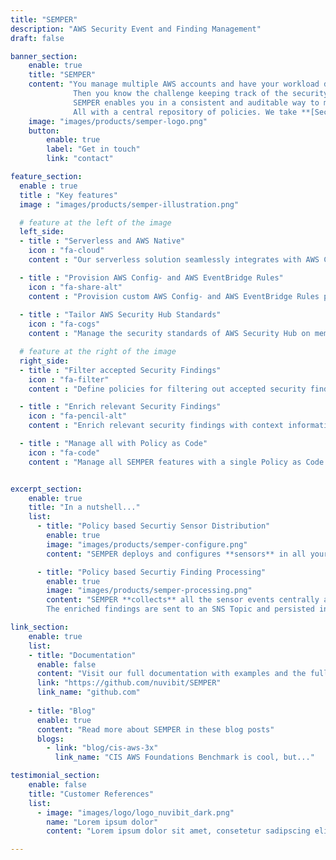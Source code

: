 ```yaml
---
title: "SEMPER"
description: "AWS Security Event and Finding Management"
draft: false

banner_section:
    enable: true
    title: "SEMPER"
    content: "You manage multiple AWS accounts and have your workload distributed in multiple AWS regions?  <br>
              Then you know the challenge keeping track of the security compliance of your AWS resources and managing security events in realtime.<br><br>
              SEMPER enables you in a consistent and auditable way to manage your security sensors on a very granular level and to filter accepted security findings automatically. <br>
              All with a central repository of policies. We take **[Security as Code](/faq/#pac 'What is Security / Policy as Code?')** serious. "
    image: "images/products/semper-logo.png"
    button:
        enable: true
        label: "Get in touch"
        link: "contact"

feature_section:
  enable : true
  title : "Key features"
  image : "images/products/semper-illustration.png"

  # feature at the left of the image
  left_side:
  - title : "Serverless and AWS Native"
    icon : "fa-cloud"
    content : "Our serverless solution seamlessly integrates with AWS Config, AWS CloudTrail, AWS Security Hub and Amazon GuardDuty."

  - title : "Provision AWS Config- and AWS EventBridge Rules"
    icon : "fa-share-alt"
    content : "Provision custom AWS Config- and AWS EventBridge Rules precisely in all your required accounts."
    
  - title : "Tailor AWS Security Hub Standards"
    icon : "fa-cogs"
    content : "Manage the security standards of AWS Security Hub on member-account level."

  # feature at the right of the image
  right_side:
  - title : "Filter accepted Security Findings"
    icon : "fa-filter"
    content : "Define policies for filtering out accepted security findings and automated reflection to AWS Security Hub and Amazon GuardDuty."

  - title : "Enrich relevant Security Findings"
    icon : "fa-pencil-alt"
    content : "Enrich relevant security findings with context information like account-tags for better post processing."

  - title : "Manage all with Policy as Code"
    icon : "fa-code"
    content : "Manage all SEMPER features with a single Policy as Code repository."


excerpt_section:
    enable: true
    title: "In a nutshell..."
    list:
      - title: "Policy based Securtiy Sensor Distribution"
        enable: true
        image: "images/products/semper-configure.png"
        content: "SEMPER deploys and configures **sensors** in all your AWS Accounts based on predefined policy sets that you can customize and extend. The sensors are built on the cloud native services AWS Security Hub, AWS CloudTrail, AWS Config and Amazon GuardDuty. We continuously extend and optimize the policy sets to meet **security best practices and compliance standards**."

      - title: "Policy based Securtiy Finding Processing"
        enable: true
        image: "images/products/semper-processing.png"
        content: "SEMPER **collects** all the sensor events centrally and **enriches** them with important metadata like source account tags, context from AWS Organizations and policy based infos. Furthermore, SEMPER is capable of **suppressing and filtering** false positives based on your predefined rules.
        The enriched findings are sent to an SNS Topic and persisted in a CloudWatch Logs stream. From there you can either **pass** them for further analysis to a third party tool of your choice (Splunk, Logstash, AWS QuickSight, etc) or you can go a step further and implement [auto-remediation](/faq#autoremediation 'What is auto-remediation?') for certain findings."

link_section:
    enable: true
    list:
    - title: "Documentation"
      enable: false
      content: "Visit our full documentation with examples and the full architecture on"
      link: "https://github.com/nuvibit/SEMPER"
      link_name: "github.com"
    
    - title: "Blog"
      enable: true
      content: "Read more about SEMPER in these blog posts"
      blogs:
        - link: "blog/cis-aws-3x"
          link_name: "CIS AWS Foundations Benchmark is cool, but..."

testimonial_section:
    enable: false
    title: "Customer References"
    list:
      - image: "images/logo/logo_nuvibit_dark.png"
        name: "Lorem ipsum dolor"
        content: "Lorem ipsum dolor sit amet, consetetur sadipscing elitr, sed diam nonumy eirmod tempor invidunt"

---
```

